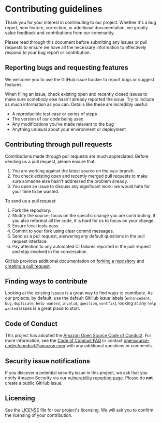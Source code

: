 # Contributing guidelines

Thank you for your interest in contributing to our project. Whether it's a bug report, new feature, correction, or additional
documentation, we greatly value feedback and contributions from our community.

Please read through this document before submitting any issues or pull requests to ensure we have all the necessary
information to effectively respond to your bug report or contribution.


## Reporting bugs and requesting features

We welcome you to use the GitHub issue tracker to report bugs or suggest features.

When filing an issue, check existing open and recently closed issues to make sure somebody else hasn't already
reported the issue. Try to include as much information as you can. Details like these are incredibly useful:

* A reproducible test case or series of steps
* The version of our code being used
* Any modifications you've made relevant to the bug
* Anything unusual about your environment or deployment


## Contributing through pull requests
Contributions made through pull requests are much appreciated. Before sending us a pull request, please ensure that:

1. You are working against the latest source on the `main` branch.
2. You check existing open and recently merged pull requests to make sure someone else hasn't addressed the problem already.
3. You open an issue to discuss any significant work: we would hate for your time to be wasted.

To send us a pull request:

1. Fork the repository.
2. Modify the source; focus on the specific change you are contributing. If you also reformat all the code, it is hard for us to focus on your change.
3. Ensure local tests pass.
4. Commit to your fork using clear commit messages.
5. Send us a pull request, answering any default questions in the pull request interface.
6. Pay attention to any automated CI failures reported in the pull request and stay involved in the conversation.

GitHub provides additional documentation on [forking a repository](https://help.github.com/articles/fork-a-repo/) and
[creating a pull request](https://help.github.com/articles/creating-a-pull-request/).


## Finding ways to contribute
Looking at the existing issues is a great way to find ways to contribute. As our projects, by default, use the default GitHub issue labels (`enhancement`, `bug`, `duplicate`, `help wanted`, `invalid`, `question`, `wontfix`), looking at any `help wanted` issues is a great place to start.


## Code of Conduct
This project has adopted the [Amazon Open Source Code of Conduct](https://aws.github.io/code-of-conduct).
For more information, see the [Code of Conduct FAQ](https://aws.github.io/code-of-conduct-faq) or contact
opensource-codeofconduct@amazon.com with any additional questions or comments.


## Security issue notifications
If you discover a potential security issue in this project, we ask that you notify Amazon Security via our [vulnerability reporting page](http://aws.amazon.com/security/vulnerability-reporting/). Please do **not** create a public GitHub issue.


## Licensing

See the [LICENSE](LICENSE) file for our project's licensing. We will ask you to confirm the licensing of your contribution.
